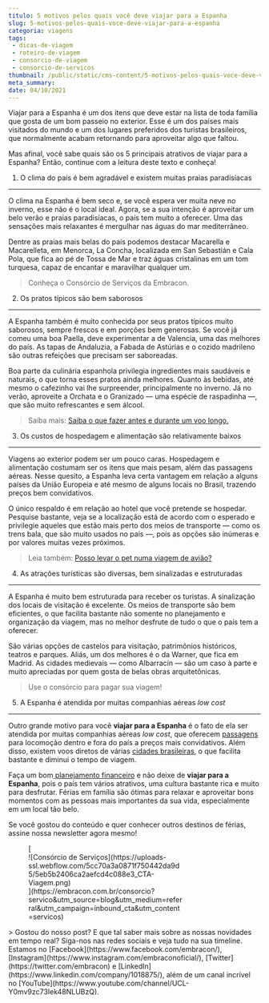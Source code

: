 ```yaml
---
titulo: 5 motivos pelos quais você deve viajar para a Espanha
slug: 5-motivos-pelos-quais-voce-deve-viajar-para-a-espanha
categoria: viagens
tags:
 - dicas-de-viagem
 - roteiro-de-viagem
 - consorcio-de-viagem
 - consorcio-de-servicos
thumbnail: /public/static/cms-content/5-motivos-pelos-quais-voce-deve-viajar-para-a-espanha.jpg
meta_summary: 
date: 04/10/2021
---
```

Viajar para a Espanha é um dos itens que deve estar na lista de toda família que gosta de um bom passeio no exterior. Esse é um dos países mais visitados do mundo e um dos lugares preferidos dos turistas brasileiros, que normalmente acabam retornando para aproveitar algo que faltou.

Mas afinal, você sabe quais são os 5 principais atrativos de viajar para a Espanha? Então, continue com a leitura deste texto e conheça!

1. O clima do país é bem agradável e existem muitas praias paradisíacas
-----------------------------------------------------------------------

O clima na Espanha é bem seco e, se você espera ver muita neve no inverno, esse não é o local ideal. Agora, se a sua intenção é aproveitar um belo verão e praias paradisíacas, o país tem muito a oferecer. Uma das sensações mais relaxantes é mergulhar nas águas do mar mediterrâneo.

Dentre as praias mais belas do país podemos destacar Macarella e Macarelleta, em Menorca, La Concha, localizada em San Sebastián e Cala Pola, que fica ao pé de Tossa de Mar e traz águas cristalinas em um tom turquesa, capaz de encantar e maravilhar qualquer um.

> Conheça o Consórcio de Serviços da Embracon.

2. Os pratos típicos são bem saborosos
--------------------------------------

A Espanha também é muito conhecida por seus pratos típicos muito saborosos, sempre frescos e em porções bem generosas. Se você já comeu uma boa Paella, deve experimentar a de Valencia, uma das melhores do país. As tapas de Andaluzia, a Fabada de Astúrias e o cozido madrileno são outras refeições que precisam ser saboreadas.

Boa parte da culinária espanhola privilegia ingredientes mais saudáveis e naturais, o que torna esses pratos ainda melhores. Quanto às bebidas, até mesmo o cafezinho vai lhe surpreender, principalmente no inverno. Já no verão, aproveite a Orchata e o Granizado — uma espécie de raspadinha —, que são muito refrescantes e sem álcool.

> Saiba mais: [Saiba o que fazer antes e durante um voo longo. ](https://www.embracon.com.br/blog/saiba-o-que-fazer-antes-e-durante-um-voo-longo)

3. Os custos de hospedagem e alimentação são relativamente baixos
-----------------------------------------------------------------

Viagens ao exterior podem ser um pouco caras. Hospedagem e alimentação costumam ser os itens que mais pesam, além das passagens aéreas. Nesse quesito, a Espanha leva certa vantagem em relação a alguns países da União Europeia e até mesmo de alguns locais no Brasil, trazendo preços bem convidativos.

O único respaldo é em relação ao hotel que você pretende se hospedar. Pesquise bastante, veja se a localização está de acordo com o esperado e privilegie aqueles que estão mais perto dos meios de transporte — como os trens bala, que são muito usados no país —, pois as opções são inúmeras e por valores muitas vezes próximos.

> Leia também: [Posso levar o pet numa viagem de avião?](https://www.embracon.com.br/blog/posso-levar-o-pet-numa-viagem-de-aviao)

4. As atrações turísticas são diversas, bem sinalizadas e estruturadas
----------------------------------------------------------------------

A Espanha é muito bem estruturada para receber os turistas. A sinalização dos locais de visitação é excelente. Os meios de transporte são bem eficientes, o que facilita bastante não somente no planejamento e organização da viagem, mas no melhor desfrute de tudo o que o país tem a oferecer.

São várias opções de castelos para visitação, patrimônios históricos, teatros e parques. Aliás, um dos melhores é o da Warner, que fica em Madrid. As cidades medievais — como Albarracín — são um caso à parte e muito apreciadas por quem gosta de belas obras arquitetônicas.

> Use o consórcio para pagar sua viagem!

5. A Espanha é atendida por muitas companhias aéreas *low cost*
---------------------------------------------------------------

Outro grande motivo para você **viajar para a Espanha** é o fato de ela ser atendida por muitas companhias aéreas *low cost*, que oferecem [passagens](https://www.embracon.com.br/blog/4-dicas-na-hora-de-comprar-passagens-aereas) para locomoção dentro e fora do país a preços mais convidativos. Além disso, existem voos diretos de várias [cidades brasileiras](https://www.embracon.com.br/blog/melhores-cidades-para-viver-com-valores-de-metro-quadrado), o que facilita bastante e diminui o tempo de viagem.

Faça um bom[ planejamento financeiro](https://www.embracon.com.br/blog/planejamento-financeiro-um-guia-para-as-financas-nao-sairem-de-controle) e não deixe de **viajar para a Espanha**, pois o país tem vários atrativos, uma cultura bastante rica e muito para desfrutar. Férias em família são ótimas para relaxar e aproveitar bons momentos com as pessoas mais importantes da sua vida, especialmente em um local tão belo.

Se você gostou do conteúdo e quer conhecer outros destinos de férias, assine nossa newsletter agora mesmo!

<figure class="w-richtext-figure-type-image w-richtext-align-center" style="max-width:310px">[<div>![Consórcio de Serviços](https://uploads-ssl.webflow.com/5cc70a3a0871f750442da9d5/5eb5b2406ca2aefcd4c088e3_CTA-Viagem.png)</div>](https://embracon.com.br/consorcio?servico&utm_source=blog&utm_medium=referral&utm_campaign=inbound_cta&utm_content=servicos)</figure>> Gostou do nosso post? E que tal saber mais sobre as nossas novidades em tempo real? Siga-nos nas redes sociais e veja tudo na sua timeline. Estamos no [Facebook](https://www.facebook.com/embracon/), [Instagram](https://www.instagram.com/embraconoficial/), [Twitter](https://twitter.com/embracon) e [LinkedIn](https://www.linkedin.com/company/1018875/), além de um canal incrível no [YouTube](https://www.youtube.com/channel/UCL-Y0mv9zc73Iek48NLUBzQ).
